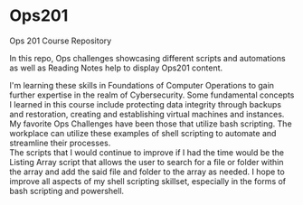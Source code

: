 # Ops201
Ops 201 Course Repository

In this repo, Ops challenges showcasing different scripts and automations as well as Reading Notes help to display Ops201 content.

I'm learning these skills in Foundations of Computer Operations to gain further expertise in the realm of Cybersecurity.
Some fundamental concepts I learned in this course include protecting data integrity through backups and restoration, creating and establishing virtual machines and instances.
My favorite Ops Challenges have been those that utilize bash scripting.
The workplace can utilize these examples of shell scripting to automate and streamline their processes.  
The scripts that I would continue to improve if I had the time would be the Listing Array script that allows the user to search for a file or folder within the array and add the said file and folder to the array as needed.
I hope to improve all aspects of my shell scripting skillset, especially in the forms of bash scripting and powershell.

